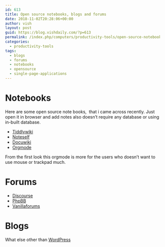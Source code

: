 ```yaml
---
id: 613
title: Open source notebooks, blogs and forums
date: 2018-11-02T20:28:06+00:00
author: vish
layout: post
guid: https://blog.vishdaily.com/?p=613
permalink: /index.php/computers/productivity-tools/open-source-notebooks-blogs-forums/
categories:
  - productivity-tools
tags:
  - blogs
  - forums
  - notebooks
  - opensource
  - single-page-applications
---
```


# Notebooks

Here are some open source note books,  that i came across recently. Just open it in browser and add notes also doesn&#8217;t require any database or using in-built database.

  * [Tiddlywiki](https://tiddlywiki.com/)
  * [Noteself](https://noteself.github.io/)
  * [Docuwiki](https://www.dokuwiki.org/dokuwiki)
  * [Orgmode](http://orgmode.org/features.html)

From the first look this orgmode is more for the users who doesn&#8217;t want to use mouse or trackpad much.

# Forums

  * [Discourse](https://www.discourse.org/)
  * [PhpBB](https://www.phpbb.com/)
  * [Vanillaforums](https://vanillaforums.com/en/)

# Blogs

What else other than [WordPress](https://wordpress.org/)